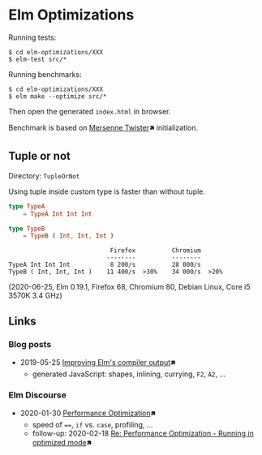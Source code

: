 # Elm Optimizations

Running tests:
```text
$ cd elm-optimizations/XXX
$ elm-test src/*
```

Running benchmarks:
```text
$ cd elm-optimizations/XXX
$ elm make --optimize src/*
```
Then open the generated `index.html` in browser.

Benchmark is based on [Mersenne Twister](https://en.wikipedia.org/wiki/Mersenne_Twister)🢅 initialization.

## Tuple or not

Directory: `TupleOrNot`

Using tuple inside custom type is faster than without tuple.
```elm
type TypeA
    = TypeA Int Int Int

type TypeB
    = TypeB ( Int, Int, Int )
```

```text
                            Firefox          Chromium
                           --------          --------
TypeA Int Int Int           8 200/s          28 000/s
TypeB ( Int, Int, Int )    11 400/s  >30%    34 000/s  >20%
```
(2020-06-25, Elm 0.19.1, Firefox 68, Chromium 80, Debian Linux, Core i5 3570K 3.4 GHz)

## Links

### Blog posts

  - 2019-05-25 [Improving Elm's compiler output](https://dev.to/skinney/improving-elm-s-compiler-output-5e1h)🢅
      - generated JavaScript: shapes, inlining, currying, `F2`, `A2`, ...

### Elm Discourse

  - 2020-01-30 [Performance Optimization](https://discourse.elm-lang.org/t/performance-optimization/5105)🢅
      - speed of `==`, `if` vs. `case`, profiling, ...
      - follow-up: 2020-02-18 [Re: Performance Optimization - Running in optimized mode](https://discourse.elm-lang.org/t/re-performance-optimization-running-in-optimized-mode/5195)🢅
